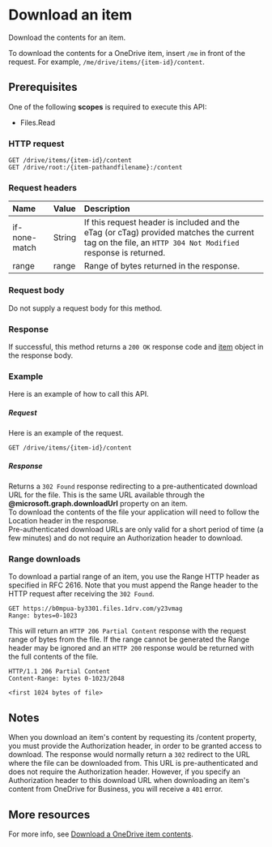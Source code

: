 # Download an item

Download the contents for an item.

To download the contents for a OneDrive item, insert `/me` in front of the request. For example, `/me/drive/items/{item-id}/content`.

## Prerequisites
One of the following **scopes** is required to execute this API:

  * Files.Read

### HTTP request
<!-- { "blockType": "ignored" } -->
```http
GET /drive/items/{item-id}/content
GET /drive/root:/{item-pathandfilename}:/content
```

### Request headers

| Name            | Value | Description         |
|:----------------|:------|:------------------------|
| if-none-match | String  | If this request header is included and the eTag (or cTag) provided matches the current tag on the file, an `HTTP 304 Not Modified` response is returned. |
| range  | range  | Range of bytes returned in the response. |


### Request body
Do not supply a request body for this method.

### Response
If successful, this method returns a `200 OK` response code and [item](../resources/driveitem.md) object in the response body.

### Example
Here is an example of how to call this API.
##### Request
Here is an example of the request.

```
GET /drive/items/{item-id}/content
```

##### Response
Returns a `302 Found` response redirecting to a pre-authenticated download URL for the file. This is the same URL available through the **@microsoft.graph.downloadUrl** property on an item.  
To download the contents of the file your application will need to follow the Location header in the response.  
Pre-authenticated download URLs are only valid for a short period of time (a few minutes) and do not require an Authorization header to download.  

### Range downloads

To download a partial range of an item, you use the Range HTTP header as specified in RFC 2616. Note that you must append the Range header to the HTTP request after receiving the `302 Found`.

```
GET https://b0mpua-by3301.files.1drv.com/y23vmag
Range: bytes=0-1023
```

This will return an `HTTP 206 Partial Content` response with the request range of bytes from the file. If the range cannot be generated the Range header may be ignored and an `HTTP 200` response would be returned with the full contents of the file.

```
HTTP/1.1 206 Partial Content
Content-Range: bytes 0-1023/2048

<first 1024 bytes of file>
```

## Notes  

When you download an item's content by requesting its /content property, you must provide the Authorization header, in order to be granted access to download. The response would normally return a `302` redirect to the URL where the file can be downloaded from. This URL is pre-authenticated and does not require the Authorization header. However, if you specify an Authorization header to this download URL when downloading an item's content from OneDrive for Business, you will receive a `401` error.  

## More resources

For more info, see [Download a OneDrive item contents](https://dev.onedrive.com/items/download.htm).

<!-- uuid: 8fcb5dbc-d5aa-4681-8e31-b001d5168d79
2015-10-25 14:57:30 UTC -->
<!-- {
  "type": "#page.annotation",
  "description": "Download item",
  "keywords": "",
  "section": "documentation",
  "tocPath": ""
  -->
